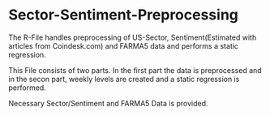 # Sector-Sentiment-Preprocessing
The R-File handles preprocessing of US-Sector, Sentiment(Estimated with articles from Coindesk.com) and FARMA5 data and performs a static regression.

This File consists of two parts. In the first part the data is preprocessed and in the secon part,
weekly levels are created and a static regression is performed.

Necessary Sector/Sentiment and FARMA5 Data is provided.
